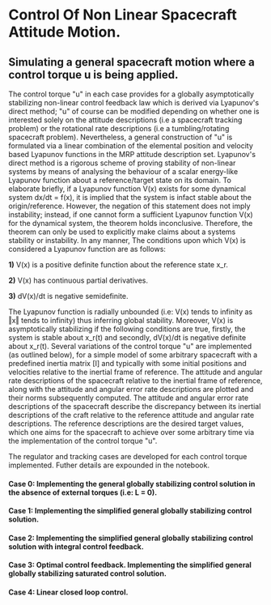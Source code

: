 
# Control Of Non Linear Spacecraft Attitude Motion.

## Simulating a general spacecraft motion where a control torque u is being applied.

The control torque "u" in each case provides for a globally asymptotically stabilizing non-linear control feedback law which is derived via Lyapunov's direct method; "u" of course can be modified depending on whether one is interested solely on the attitude descriptions (i.e a spacecraft tracking problem) or the rotational rate descriptions (i.e a tumbling/rotating spacecraft problem). Nevertheless, a general construction of "u" is formulated via a linear combination of the elemental position and velocity based Lyapunov functions in the MRP attitude description set. Lyapunov's direct method is a rigorous scheme of proving stability of non-linear systems by means of analysing the behaviour of a scalar energy-like Lyapunov function about a reference/target state on its domain. To elaborate briefly, if a Lyapunov function V(x) exists for some dynamical system dx/dt = f(x), it is implied that the system is infact stable about the origin/reference. However, the  negation of this statement does not imply instability; instead, if one cannot form a sufficient Lyapunov function V(x) for the dynamical system, the theorem holds inconclusive. Therefore, the theorem can only be used to explicitly make claims about a systems stability or instability. In any manner, The conditions upon which V(x) is considered a Lyapunov function are as follows:

 **1)** V(x) is a positive definite function about the reference state x_r.

 **2)** V(x) has continuous partial derivatives.

 **3)** dV(x)/dt is negative semidefinite.

The Lyapunov function is radially unbounded (i.e: V(x) tends to infinity as ‖x‖ tends to infinity) thus inferring global stability. Moreover, V(x) is asymptotically stabilizing if the following conditions are true, firstly, the system is stable about x_r(t) and secondly, dV(x)/dt is negative definite about x_r(t).
Several variations of the control torque "u" are implemented (as outlined below), for a simple model of some arbitrary spacecraft with a predefined inertia matrix [I] and typically with some initial positions and velocities relative to the inertial frame of reference. The attitude and angular rate descriptions of the spacecraft relative to the inertial frame of reference, along with the attitude and angular error rate descriptions are plotted and their norms subsequently computed. The attitude and angular error rate descriptions of the spacecraft describe the discrepancy between its inertial descriptions of the craft relative to the reference attitude and angular rate descriptions. The reference descriptions are the desired target values, which one aims for the spacecraft to achieve over some arbitrary time via the implementation of the control torque "u". 

The regulator and tracking cases are developed for each control torque implemented. Futher details are expounded in the notebook.


#### **Case 0:** Implementing the general globally stabilizing control solution in the absence of external torques (i.e: L = 0).

#### **Case 1:** Implementing the simplified general globally stabilizing control solution.

#### **Case 2:** Implementing the simplified general globally stabilizing control solution with integral control feedback. 

#### **Case 3:** Optimal control feedback. Implementing the simplified general globally stabilizing saturated control solution.

#### **Case 4:** Linear closed loop control.


